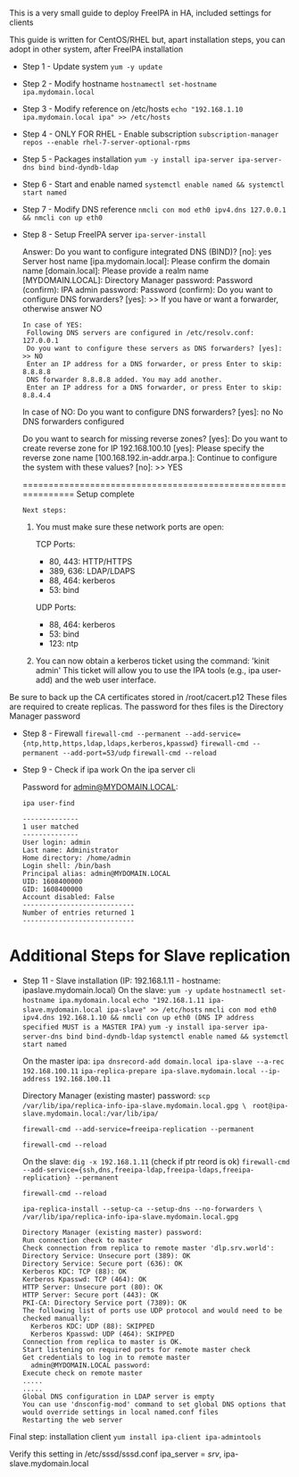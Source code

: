 
This is a very small guide to deploy FreeIPA in HA, included settings for clients

This guide is written for CentOS/RHEL but, apart installation steps, you can adopt in other system, after FreeIPA installation

* Step 1 - Update system
`yum -y update`

* Step 2 - Modify hostname
`hostnamectl set-hostname ipa.mydomain.local`

* Step 3 - Modify reference on /etc/hosts
`echo "192.168.1.10 ipa.mydomain.local ipa" >> /etc/hosts`

* Step 4 - ONLY FOR RHEL - Enable subscription
`subscription-manager repos --enable rhel-7-server-optional-rpms`

* Step 5 - Packages installation
`yum -y install ipa-server ipa-server-dns bind bind-dyndb-ldap`

* Step 6 - Start and enable named
`systemctl enable named && systemctl start named`

* Step 7 - Modify DNS reference
`nmcli con mod eth0 ipv4.dns 127.0.0.1 && nmcli con up eth0`

* Step 8 - Setup FreeIPA server
`ipa-server-install`

    Answer:
     Do you want to configure integrated DNS (BIND)? [no]: yes
      Server host name [ipa.mydomain.local]:
      Please confirm the domain name [domain.local]:
      Please provide a realm name [MYDOMAIN.LOCAL]:
      Directory Manager password:
      Password (confirm):
      IPA admin password:
      Password (confirm):
      Do you want to configure DNS forwarders? [yes]:
	  >> If you have or want a forwarder, otherwise answer NO
      
	  In case of YES:
       Following DNS servers are configured in /etc/resolv.conf: 127.0.0.1
       Do you want to configure these servers as DNS forwarders? [yes]: >> NO
       Enter an IP address for a DNS forwarder, or press Enter to skip: 8.8.8.8
       DNS forwarder 8.8.8.8 added. You may add another.
       Enter an IP address for a DNS forwarder, or press Enter to skip: 8.8.4.4
     
	 In case of NO:
       Do you want to configure DNS forwarders? [yes]: no
       No DNS forwarders configured
     
     Do you want to search for missing reverse zones? [yes]:
     Do you want to create reverse zone for IP 192.168.100.10 [yes]:
     Please specify the reverse zone name [100.168.192.in-addr.arpa.]:
     Continue to configure the system with these values? [no]: >> YES
     
     =============================================================
     Setup complete
	 
	  Next steps:
   1. You must make sure these network ports are open:
       
	   TCP Ports:
         * 80, 443: HTTP/HTTPS
		 * 389, 636: LDAP/LDAPS
		 * 88, 464: kerberos
		 * 53: bind
		 
      UDP Ports:
	     * 88, 464: kerberos
		 * 53: bind
		 * 123: ntp

   2. You can now obtain a kerberos ticket using the command: 'kinit admin'
      This ticket will allow you to use the IPA tools (e.g., ipa user-add)
      and the web user interface.

Be sure to back up the CA certificates stored in /root/cacert.p12
These files are required to create replicas. The password for thes files is the Directory Manager password

* Step 8 - Firewall
  `firewall-cmd --permanent --add-service={ntp,http,https,ldap,ldaps,kerberos,kpasswd}`
  `firewall-cmd --permanent --add-port=53/udp`
  `firewall-cmd --reload`

* Step 9 - Check if ipa work
  On the ipa server cli
    
    Password for admin@MYDOMAIN.LOCAL:
	
	`ipa user-find`
      
      
      --------------
      1 user matched
      --------------
      User login: admin
      Last name: Administrator
      Home directory: /home/admin
      Login shell: /bin/bash
      Principal alias: admin@MYDOMAIN.LOCAL
      UID: 1608400000
      GID: 1608400000
      Account disabled: False
      ----------------------------
      Number of entries returned 1
      ----------------------------
# Additional Steps for Slave replication
* Step 11 - Slave installation (IP: 192.168.1.11 - hostname: ipaslave.mydomain.local)
  On the slave:
    `yum -y update`
    `hostnamectl set-hostname ipa.mydomain.local`
    `echo "192.168.1.11 ipa-slave.mydomain.local ipa-slave" >> /etc/hosts`
    `nmcli con mod eth0 ipv4.dns 192.168.1.10 && nmcli con up eth0 (DNS IP address specified MUST is a MASTER IPA)`
    `yum -y install ipa-server ipa-server-dns bind bind-dyndb-ldap`
    `systemctl enable named && systemctl start named`
  
  On the master ipa:
    `ipa dnsrecord-add domain.local ipa-slave --a-rec 192.168.100.11`
    `ipa-replica-prepare ipa-slave.mydomain.local --ip-address 192.168.100.11`
  
  Directory Manager (existing master) password:
     `scp /var/lib/ipa/replica-info-ipa-slave.mydomain.local.gpg \ `
	 `root@ipa-slave.mydomain.local:/var/lib/ipa/`
	
    `firewall-cmd --add-service=freeipa-replication --permanent`
	
    `firewall-cmd --reload`
  
  On the slave:
    `dig -x 192.168.1.11` (check if ptr reord is ok)
    `firewall-cmd --add-service={ssh,dns,freeipa-ldap,freeipa-ldaps,freeipa-replication} --permanent`
	
    `firewall-cmd --reload`
	
    `ipa-replica-install --setup-ca --setup-dns --no-forwarders \`
	`/var/lib/ipa/replica-info-ipa-slave.mydomain.local.gpg`

      Directory Manager (existing master) password:
      Run connection check to master
      Check connection from replica to remote master 'dlp.srv.world':
      Directory Service: Unsecure port (389): OK
      Directory Service: Secure port (636): OK
      Kerberos KDC: TCP (88): OK
      Kerberos Kpasswd: TCP (464): OK
      HTTP Server: Unsecure port (80): OK
      HTTP Server: Secure port (443): OK
      PKI-CA: Directory Service port (7389): OK
      The following list of ports use UDP protocol and would need to be checked manually:
        Kerberos KDC: UDP (88): SKIPPED
        Kerberos Kpasswd: UDP (464): SKIPPED
      Connection from replica to master is OK.
      Start listening on required ports for remote master check
      Get credentials to log in to remote master
        admin@MYDOMAIN.LOCAL password:
      Execute check on remote master
      .....
      .....
      Global DNS configuration in LDAP server is empty
      You can use 'dnsconfig-mod' command to set global DNS options that would override settings in local named.conf files
      Restarting the web server

Final step: installation client
`yum install ipa-client ipa-admintools`

Verify this setting in /etc/sssd/sssd.conf
ipa_server = _srv_, ipa-slave.mydomain.local

